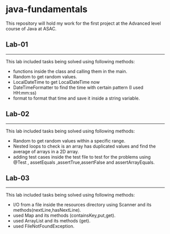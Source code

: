 # java-fundamentals
This repository will hold my work for the first project at the Advanced level course of Java at ASAC. 

## Lab-01
***
This lab included tasks being solved using following methods:
- functions inside the class and calling them in the main.
- Random to get random values.
- LocalDateTime to get LocalDateTime now
- DateTimeFormatter to find the time with certain pattern (I used HH:mm:ss)
- format to format that time and save it inside a string variable. 

## Lab-02 
***
This lab included tasks being solved using following methods:
- Random to get random values within a specific range.
- Nested loops to check is an array has duplicated values and find the average of arrays in a 2D array.
- adding test cases inside the test file to test for the problems using @Test , assetEquals ,assertTrue,assertFalse and assertArrayEquals.

## Lab-03
***
This lab included tasks being solved using following methods:
- I/O from a file inside the resources directory using Scanner and its methods(nextLine,hasNextLine).
- used Map and its methods (containsKey,put,get).
- used ArrayList and its methods (get).
- used FileNotFoundException.